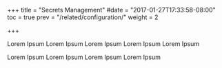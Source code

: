 +++
title = "Secrets Management"
#date = "2017-01-27T17:33:58-08:00"
toc = true
prev = "/related/configuration/"
weight = 2

+++

Lorem Ipsum Lorem Ipsum Lorem Ipsum Lorem Ipsum Lorem Ipsum 


Lorem Ipsum Lorem Ipsum Lorem Ipsum Lorem Ipsum
